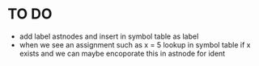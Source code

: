 # TO DO
- add label astnodes and insert in symbol table as label 
- when we see an assignment such as x = 5 lookup in symbol table if x exists and we can maybe encoporate this in astnode for ident